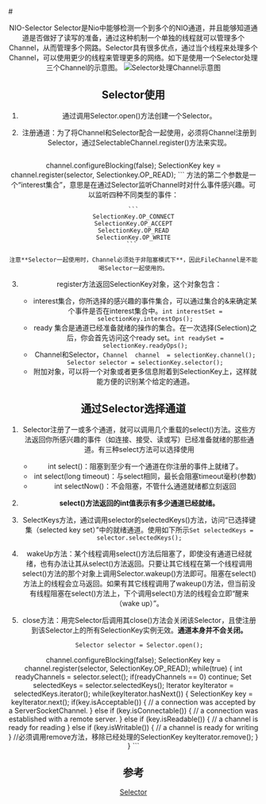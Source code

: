 #<center> NIO-Selector
Selector是Nio中能够检测一个到多个的NIO通道，并且能够知道通道是否做好了读写的准备，通过这种机制一个单独的线程就可以管理多个Channel，从而管理多个网路。Selector具有很多优点，通过当个线程来处理多个Channel，可以使用更少的线程来管理更多的网络。如下是使用一个Selector处理三个Channel的示意图。
![Selector处理Channel示意图](http://tutorials.jenkov.com/images/java-nio/overview-selectors.png)

## Selector使用
1. 通过调用Selector.open()方法创建一个Selector。
2. 注册通道：为了将Channel和Selector配合一起使用，必须将Channel注册到Selector，通过SelectableChannel.register()方法来实现。

	```
channel.configureBlocking(false);
SelectionKey key = channel.register(selector,
    Selectionkey.OP_READ);
	```
方法的第二个参数是一个“interest集合”，意思是在通过Selector监听Channel时对什么事件感兴趣。可以监听四种不同类型的事件：

	```
	SelectionKey.OP_CONNECT
	SelectionKey.OP_ACCEPT
	SelectionKey.OP_READ
	SelectionKey.OP_WRITE
	```	

	注意**Selector一起使用时，Channel必须处于非阻塞模式下**，因此FileChannel是不能喝Selector一起使用的。

3. register方法返回SelectionKey对象，这个对象包含：
	
	- interest集合，你所选择的感兴趣的事件集合，可以通过集合的&来确定某个事件是否在interest集合中。`int interestSet = selectionKey.interestOps();`
	- ready 集合是通道已经准备就绪的操作的集合。在一次选择(Selection)之后，你会首先访问这个ready set。`int readySet = selectionKey.readyOps();`
	- Channel和Selector，`Channel  channel  = selectionKey.channel();
Selector selector = selectionKey.selector();`
	- 附加对象，可以将一个对象或者更多信息附着到SelectionKey上，这样就能方便的识别某个给定的通道。
	
## 通过Selector选择通道
1. Selector注册了一或多个通道，就可以调用几个重载的select()方法。这些方法返回你所感兴趣的事件（如连接、接受、读或写）已经准备就绪的那些通道。有三种select方法可以选择使用

	- int select()：阻塞到至少有一个通道在你注册的事件上就绪了。
	- int select(long timeout)：与select相同，最长会阻塞timeout毫秒(参数)
	- int selectNow()：不会阻塞，不管什么通道就绪都立刻返回

2. **select()方法返回的int值表示有多少通道已经就绪。**
3. SelectKeys方法，通过调用selector的selectedKeys()方法，访问“已选择键集（selected key set）”中的就绪通道。使用如下所示`Set selectedKeys = selector.selectedKeys();`
4. wakeUp方法：某个线程调用select()方法后阻塞了，即使没有通道已经就绪，也有办法让其从select()方法返回。只要让其它线程在第一个线程调用select()方法的那个对象上调用Selector.wakeup()方法即可。阻塞在select()方法上的线程会立马返回。如果有其它线程调用了wakeup()方法，但当前没有线程阻塞在select()方法上，下个调用select()方法的线程会立即“醒来（wake up）”。
5. close方法：用完Selector后调用其close()方法会关闭该Selector，且使注册到该Selector上的所有SelectionKey实例无效。**通道本身并不会关闭。**

	```
	Selector selector = Selector.open();
channel.configureBlocking(false);
SelectionKey key = channel.register(selector, SelectionKey.OP_READ);
while(true) {
  int readyChannels = selector.select();
  if(readyChannels == 0) continue;
  Set selectedKeys = selector.selectedKeys();
  Iterator keyIterator = selectedKeys.iterator();
  while(keyIterator.hasNext()) {
    SelectionKey key = keyIterator.next();
    if(key.isAcceptable()) {
        // a connection was accepted by a ServerSocketChannel.
    } else if (key.isConnectable()) {
        // a connection was established with a remote server.
    } else if (key.isReadable()) {
        // a channel is ready for reading
    } else if (key.isWritable()) {
        // a channel is ready for writing
    }
    //必须调用remove方法，移除已经处理的SelectionKey
    keyIterator.remove();
  }
}
	```



## 参考

[Selector](http://www.importnew.com/18927.html)
